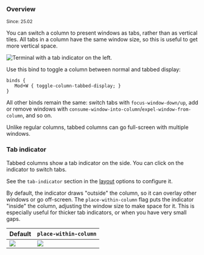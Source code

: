 ### Overview

<sup>Since: 25.02</sup>

You can switch a column to present windows as tabs, rather than as vertical tiles.
All tabs in a column have the same window size, so this is useful to get more vertical space.

![Terminal with a tab indicator on the left.](https://github.com/user-attachments/assets/0e94ac0d-796d-4f85-a264-c105ef41c13f)

Use this bind to toggle a column between normal and tabbed display:

```kdl
binds {
   Mod+W { toggle-column-tabbed-display; }
}
```

All other binds remain the same: switch tabs with `focus-window-down/up`, add or remove windows with `consume-window-into-column`/`expel-window-from-column`, and so on.

Unlike regular columns, tabbed columns can go full-screen with multiple windows.

### Tab indicator

Tabbed columns show a tab indicator on the side.
You can click on the indicator to switch tabs.

See the `tab-indicator` section in the [layout](./Configuration:-Layout#tab-indicator) options to configure it.

By default, the indicator draws "outside" the column, so it can overlay other windows or go off-screen.
The `place-within-column` flag puts the indicator "inside" the column, adjusting the window size to make space for it.
This is especially useful for thicker tab indicators, or when you have very small gaps.

| Default | `place-within-column` |
| --- | --- |
| ![](https://github.com/user-attachments/assets/c2f51f50-3d87-403a-8beb-cbbe5ec5c880) | ![](https://github.com/user-attachments/assets/f1797cd0-d518-4be6-95b4-3540523c4370) |
